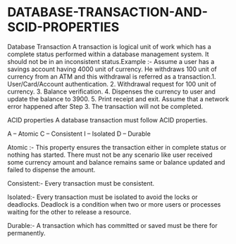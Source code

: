 # DATABASE-TRANSACTION-AND-SCID-PROPERTIES

Database Transaction
A transaction is logical unit of work which has a complete status performed within a database management system. It should not be in an inconsistent status.Example :-
Assume a user has a savings account having 4000 unit of currency. He withdraws 100 unit of currency from an ATM and this withdrawal is referred as a transaction.1. User/Card/Account authentication.
2. Withdrawal request for 100 unit of currency.
3. Balance verification.
4. Dispenses the currency to user and update the balance to 3900.
5. Print receipt and exit.
Assume that a network error happened after Step 3. The transaction will not be completed.

ACID properties
A database transaction must follow ACID properties.

A – Atomic
C – Consistent
I –  Isolated
D – Durable

Atomic :-
This property ensures the transaction either in complete status or nothing has started. There must not be any scenario like user received some currency amount and balance remains same or balance updated and failed to dispense the amount.

Consistent:-
Every transaction must be consistent.

Isolated:-
Every transaction must be isolated to avoid the locks or deadlocks. Deadlock is a condition when two or more users or processes waiting for the other to release a resource.

Durable:-
A transaction which has committed or saved must be there for permanently.
